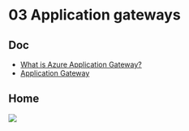 # 03 Application gateways

## Doc
* [What is Azure Application Gateway?](https://docs.microsoft.com/en-ca/azure/application-gateway/overview)
* [Application Gateway](https://azure.microsoft.com/en-ca/services/application-gateway/)

## Home
[<img src="https://i.imgur.com/Nyz3Au0.png">](https://i.imgur.com/Nyz3Au0.png)
